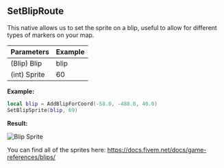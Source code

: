 ## SetBlipRoute
This native allows us to set the sprite on a blip, useful to allow for different types of markers on your map.

| Parameters    | Example     |
| -----------   | ----------- |
| (Blip) Blip   | blip        |
| (int) Sprite  | 60          |

**Example:**

```lua
local blip = AddBlipForCoord(-58.0, -488.0, 40.0)
SetBlipSprite(blip, 69)
```

**Result:**

![Blip Sprite](https://i.imgur.com/jLtmxkS.jpg)

You can find all of the sprites here: https://docs.fivem.net/docs/game-references/blips/